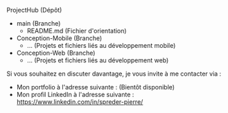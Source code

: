 ProjectHub (Dépôt)
- main (Branche)
    - README.md (Fichier d'orientation)
- Conception-Mobile (Branche)
    - ... (Projets et fichiers liés au développement mobile)
- Conception-Web (Branche)
    - ... (Projets et fichiers liés au développement web)

Si vous souhaitez en discuter davantage, je vous invite à me contacter via :
  - Mon portfolio à l'adresse suivante : (Bientôt disponible)
  - Mon profil LinkedIn à l'adresse suivante : https://www.linkedin.com/in/spreder-pierre/

